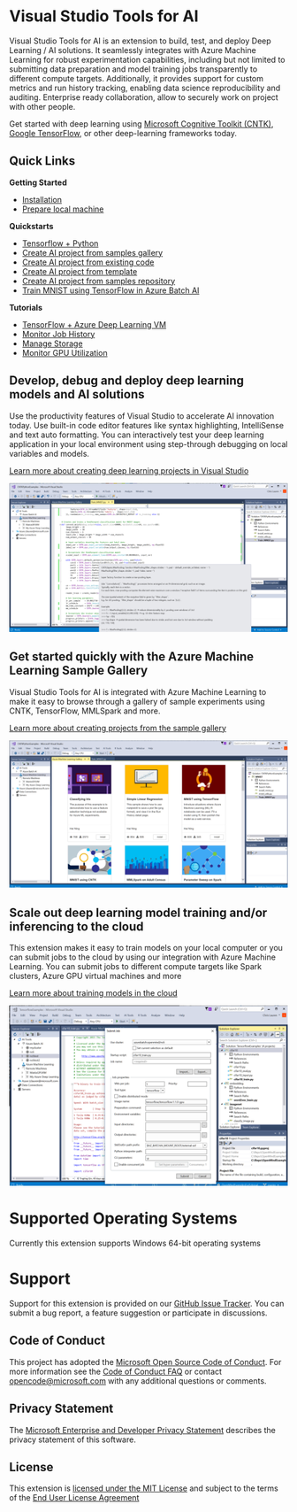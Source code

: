 # Visual Studio Tools for AI
Visual Studio Tools for AI is an extension to build, test, and deploy Deep Learning / AI solutions. It seamlessly integrates with Azure Machine Learning for robust experimentation capabilities, including but not limited to submitting data preparation and model training jobs transparently to different compute targets. Additionally, it provides support for custom metrics and run history tracking, enabling data science reproducibility and auditing. Enterprise ready collaboration, allow to securely work on project with other people.

Get started with deep learning using [Microsoft Cognitive Toolkit (CNTK)](http://www.microsoft.com/en-us/cognitive-toolkit), [Google TensorFlow](https://www.tensorflow.org), or other deep-learning frameworks today.  

## Quick Links
**Getting Started**

- [Installation](/docs/installation.md)
- [Prepare local machine](/docs/prepare-localmachine.md)

**Quickstarts**

- [Tensorflow + Python](/docs/tensorflow-local.md)
- [Create AI project from samples gallery](/docs/quickstart-00-project-from-AzureMachineLearning-gallery.md)
- [Create AI project from existing code](/docs/quickstart-01-project-from-existing.md)
- [Create AI project from template](/docs/quickstart-02-project-from-template.md)
- [Create AI project from samples repository](/docs/quickstart-03-project-from-repository.md)
- [Train MNIST using TensorFlow in Azure Batch AI](/docs/quickstart-04-train-Azure-BatchAI.md)
    
**Tutorials**

- [TensorFlow + Azure Deep Learning VM](/docs/tensorflow-vm.md)
- [Monitor Job History](/docs/job-history.md)
- [Manage Storage](/docs/manage-storage.md)
- [Monitor GPU Utilization](/docs/gpu-utilization.md)

## Develop, debug and deploy deep learning models and AI solutions  
Use the productivity features of Visual Studio to accelerate AI innovation today. Use built-in code editor features like syntax highlighting, IntelliSense and text auto formatting. You can interactively test your deep learning application in your local environment using step-through debugging on local variables and models. 

[Learn more about creating deep learning projects in Visual Studio](/docs/quickstart-02-project-from-template.md)

![deep learning ide](/docs/media/ide.png)

## Get started quickly with the Azure Machine Learning Sample Gallery  
Visual Studio Tools for AI is integrated with Azure Machine Learning to make it easy to browse through a gallery of sample experiments using CNTK, TensorFlow, MMLSpark and more. 

[Learn more about creating projects from the sample gallery](/docs/quickstart-00-project-from-azuremachinelearning-gallery.md) 
 
![sample explorer](/docs/media/gallery.png)

## Scale out deep learning model training and/or inferencing to the cloud
This extension makes it easy to train models on your local computer or you can submit jobs to the cloud by using our integration with Azure Machine Learning. You can submit jobs to different compute targets like Spark clusters, Azure GPU virtual machines and more  

[Learn more about training models in the cloud](/docs/tensorflow-vm.md) 
 
![submit job](/docs/media/submitjobs.png)

# Supported Operating Systems
Currently this extension supports Windows 64-bit operating systems

# Support
Support for this extension is provided on our [GitHub Issue Tracker](http://github.com/Microsoft/vs-tools-for-ai/issues). You can submit a bug report, a feature suggestion or participate in discussions.

## Code of Conduct
This project has adopted the [Microsoft Open Source Code of Conduct]. For more information see the [Code of Conduct FAQ] or contact [opencode@microsoft.com] with any additional questions or comments.

## Privacy Statement
The [Microsoft Enterprise and Developer Privacy Statement] describes the privacy statement of this software.

## License
This extension is [licensed under the MIT License] and subject to the terms of the [End User License Agreement](/docs/license.txt)

[Microsoft Enterprise and Developer Privacy Statement]:https://go.microsoft.com/fwlink/?LinkId=786907&lang=en7
[licensed under the MIT License]: /LICENSE
[Microsoft Open Source Code of Conduct]:https://opensource.microsoft.com/codeofconduct/
[Code of Conduct FAQ]:https://opensource.microsoft.com/codeofconduct/faq/
[opencode@microsoft.com]:mailto:opencode@microsoft.com
